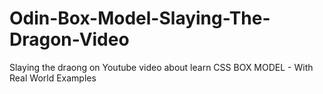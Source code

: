 # Odin-Box-Model-Slaying-The-Dragon-Video
Slaying the draong on Youtube video about learn CSS BOX MODEL - With Real World Examples
